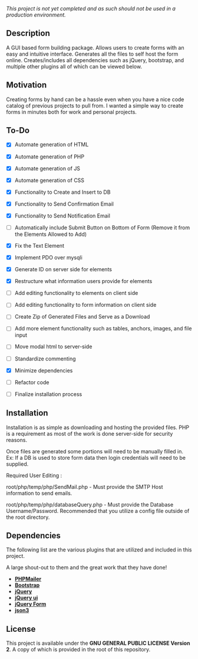 *This project is not yet completed and as such should not be used in a production environment.*

## Description

A GUI based form building package. Allows users to create forms with an easy and intuitive interface. Generates all the files to self host the form online. Creates/includes all dependencies such as jQuery, bootstrap, and multiple other plugins all of which can be viewed below.

## Motivation

Creating forms by hand can be a hassle even when you have a nice code catalog of previous projects to pull from. I wanted a simple way to create forms in minutes both for work and personal projects. 

## To-Do

- [x] Automate generation of HTML
- [x] Automate generation of PHP
- [x] Automate generation of JS
- [x] Automate generation of CSS
- [x] Functionality to Create and Insert to DB
- [x] Functionality to Send Confirmation Email
- [x] Functionality to Send Notification Email
- [ ] Automatically include Submit Button on Bottom of Form (Remove it from the Elements Allowed to Add)
- [x] Fix the Text Element
- [x] Implement PDO over mysqli
- [x] Generate ID on server side for elements
- [x] Restructure what information users provide for elements
- [ ] Add editing functionality to elements on client side
- [ ] Add editing functionality to form information on client side
- [ ] Create Zip of Generated Files and Serve as a Download
- [ ] Add more element functionality such as tables, anchors, images, and file input
- [ ] Move modal html to server-side
- [ ] Standardize commenting
- [x] Minimize dependencies
- [ ] Refactor code
- [ ] Finalize installation process


## Installation

Installation is as simple as downloading and hosting the provided files.
PHP is a requirement as most of the work is done server-side for security reasons.

Once files are generated some portions will need to be manually filled in.
Ex: If a DB is used to store form data then login credentials will need to be supplied.

Required User Editing :

root/php/temp/php/SendMail.php - Must provide the SMTP Host information to send emails.

root/php/temp/php/databaseQuery.php - Must provide the Database Username/Password. Recommended that you utilize a config file outside of the root directory.

## Dependencies

The following list are the various plugins that are utilized and included in this project.

A large shout-out to them and the great work that they have done!

- **[PHPMailer](https://github.com/PHPMailer/PHPMailer)**
- **[Bootstrap](https://github.com/twbs/bootstrap)**
- **[jQuery](https://github.com/jquery/jquery)**
- **[jQuery ui](https://github.com/jquery/jquery-ui)**
- **[jQuery Form](https://github.com/malsup/form)**
- **[json3](https://github.com/bestiejs/json3)**

## License

This project is available under the **GNU GENERAL PUBLIC LICENSE Version 2**. A copy of which is provided in the root of this repository.
